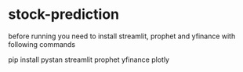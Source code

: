 # stock-prediction
before running you need to install streamlit, prophet and yfinance with following commands

pip install pystan streamlit prophet yfinance plotly
